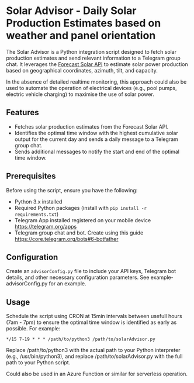 # Solar Advisor - Daily Solar Production Estimates based on weather and panel orientation

The Solar Advisor is a Python integration script designed to fetch solar production estimates and send relevant information to a Telegram group chat. It leverages the [Forecast Solar API](https://doc.forecast.solar/api:estimate) to estimate solar power production based on geographical coordinates, azimuth, tilt, and capacity.

In the absence of detailed realtime monitoring, this approach could also be used to automate the operation of electrical devices (e.g., pool pumps, electric vehicle charging) to maximise the use of solar power.

## Features

- Fetches solar production estimates from the Forecast Solar API.
- Identifies the optimal time window with the highest cumulative solar output for the current day and sends a daily message to a Telegram group chat.
- Sends additional messages to notify the start and end of the optimal time window.

## Prerequisites

Before using the script, ensure you have the following:

- Python 3.x installed
- Required Python packages (install with `pip install -r requirements.txt`)
- Telegram App installed registered on your mobile device https://telegram.org/apps
- Telegram group chat and bot. Create using this guide https://core.telegram.org/bots#6-botfather

## Configuration

Create an `advisorConfig.py` file to include your API keys, Telegram bot details, and other necessary configuration parameters. See example-advisorConfig.py for an example.

## Usage

Schedule the script using CRON at 15min intervals between usefull hours (7am - 7pm) to ensure the optimal time window is identified as early as possible. For example:

``` cron
*/15 7-19 * * * /path/to/python3 /path/to/solarAdvisor.py
```

Replace /path/to/python3 with the actual path to your Python interpreter (e.g., /usr/bin/python3), and replace /path/to/solarAdvisor.py with the full path to your Python script.

Could also be used in an Azure Function or similar for serverless operation.
